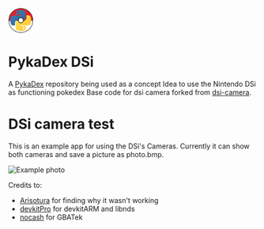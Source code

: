 <img src="assets/icon.png" width="50" height="50">

# PykaDex DSi
A [PykaDex](https://github.com/PykaDex) repository being used as a concept Idea to use the Nintendo DSi as functioning pokedex
Base code for dsi camera forked from [dsi-camera](https://github.com/Epicpkmn11/dsi-camera).

# DSi camera test

This is an example app for using the DSi's Cameras. Currently it can show both cameras and save a picture as photo.bmp.

![Example photo](resources/example.png)

Credits to:
- [Arisotura](http://kuribo64.net) for finding why it wasn't working
- [devkitPro](https://github.com/devkitPro) for devkitARM and libnds
- [nocash](https://problemkaputt.de) for GBATek
